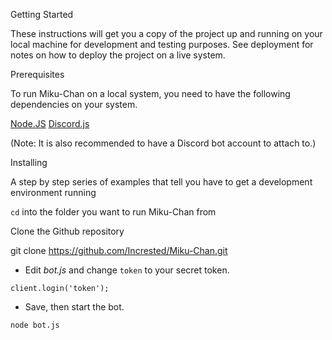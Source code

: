 Getting Started

These instructions will get you a copy of the project up and running on your local machine for development and testing purposes. See deployment for notes on how to deploy the project on a live system.

Prerequisites

To run Miku-Chan on a local system, you need to have the following dependencies on your system.

[Node.JS](https://nodejs.org/)
[Discord.js](https://discord.js.org/)

(Note: It is also recommended to have a Discord bot account to attach to.)

Installing

A step by step series of examples that tell you have to get a development environment running

`cd` into the folder you want to run Miku-Chan from

Clone the Github repository

git clone https://github.com/Incrested/Miku-Chan.git


* Edit *bot.js* and change `token` to your secret token.

`client.login('token');`


* Save, then start the bot.

`node bot.js`
